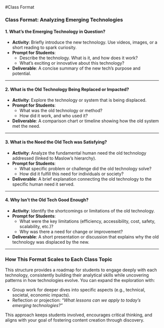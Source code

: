 #Class Format

### **Class Format: Analyzing Emerging Technologies**

#### **1. What’s the Emerging Technology in Question?**  
   - **Activity**: Briefly introduce the new technology. Use videos, images, or a short reading to spark curiosity.  
   - **Prompt for Students**:  
     - Describe the technology. What is it, and how does it work?  
     - What’s exciting or innovative about this technology?  
   - **Deliverable**: A concise summary of the new tech’s purpose and potential.

---

#### **2. What is the Old Technology Being Replaced or Impacted?**  
   - **Activity**: Explore the technology or system that is being displaced.  
   - **Prompt for Students**:  
     - What was the old technology or method?  
     - How did it work, and who used it?  
   - **Deliverable**: A comparison chart or timeline showing how the old system met the need.

---

#### **3. What is the Need the Old Tech was Satisfying?**  
   - **Activity**: Analyze the fundamental human need the old technology addressed (linked to Maslow’s hierarchy).  
   - **Prompt for Students**:  
     - What specific problem or challenge did the old technology solve?  
     - How did it fulfill this need for individuals or society?  
   - **Deliverable**: A brief explanation connecting the old technology to the specific human need it served.

---

#### **4. Why Isn’t the Old Tech Good Enough?**  
   - **Activity**: Identify the shortcomings or limitations of the old technology.  
   - **Prompt for Students**:  
     - What were the key limitations (efficiency, accessibility, cost, safety, scalability, etc.)?  
     - Why was there a need for change or improvement?  
   - **Deliverable**: A short presentation or discussion that explains why the old technology was displaced by the new.

---

### **How This Format Scales to Each Class Topic**  
This structure provides a roadmap for students to engage deeply with each technology, consistently building their analytical skills while uncovering patterns in how technologies evolve. You can expand the exploration with:
- Group work for deeper dives into specific aspects (e.g., technical, societal, economic impacts).
- Reflection or projection: *“What lessons can we apply to today’s emerging technologies?”*

This approach keeps students involved, encourages critical thinking, and aligns with your goal of fostering content creation through discovery.